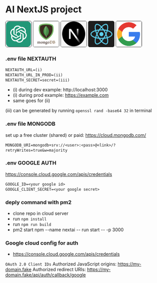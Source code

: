 # AI NextJS project

<p float="left">
  <img src="/public/assets/images/chatLogo.png" width="80" height="80" style="border-radius: 5px; border: 1px solid #333;">
  <img src="/public/assets/images/mongo2.png" width="80" height="80" style="border-radius: 5px; border: 1px solid #333;">
  <img src="/public/assets/images/next2.png" width="80" height="80" style="border-radius: 5px; border: 1px solid #333;">
  <img src="/public/assets/images/react2.png" width="80" height="80" style="border-radius: 5px; border: 1px solid #333;">
  <img src="/public/assets/images/google.png" width="80" height="80" style="border-radius: 5px; border: 1px solid #333;">
</p>

### .env file NEXTAUTH

```
NEXTAUTH_URL=(i)
NEXTAUTH_URL_IN_PROD=(ii)
NEXTAUTH_SECRET=secret=(iii)
```

-  (i) during dev example: http://localhost:3000
-  (i) during prod example: https://example.com
-  same goes for (ii)

(iii) can be generated by running `openssl rand -base64 32` in terminal

### .env file MONGODB

set up a free cluster (shared) or paid: https://cloud.mongodb.com/

```
MONGODB_URI=mongodb+srv://<user>:<pass>@<link>/?retryWrites=true&w=majority
```

### .env GOOGLE AUTH

https://console.cloud.google.com/apis/credentials

```
GOOGLE_ID=<your google id>
GOOGLE_CLIENT_SECRET=<your google secret>
```

### deply command with pm2

-  clone repo in cloud server
-  run `npm install`
-  run `npm run build`
-  pm2 start npm --name nextai -- run start -- -p 3000

### Google cloud config for auth

-  https://console.cloud.google.com/apis/credentials

`OAuth 2.0 Client IDs`
Authorized JavaScript origins: https://my-domain.fake
Authorized redirect URIs: https://my-domain.fake/api/auth/callback/google
